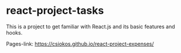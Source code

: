 # react-project-tasks

This is a project to get familiar with React.js and its basic features and hooks.

Pages-link: https://csiokos.github.io/react-project-expenses/
